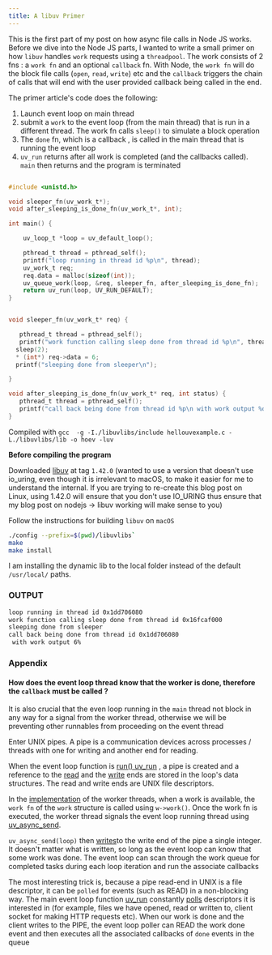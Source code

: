 ```yaml
---
title: A libuv Primer
---
```


This is the first part of my post on how async file calls in Node JS works. Before we dive into the Node JS parts, I wanted to write a small primer on how `libuv` handles
`work` requests using a `threadpool`. The work consists of 2 fns : a `work fn` and an optional `callback` fn. With Node, the `work fn` will do the block file calls (`open`, `read`, `write`) etc
and the `callback` triggers the chain of calls that will end with the user provided callback being called in the end. 

The primer article's code does the following: 

1. Launch event loop on main thread
2. submit a `work` to the event loop (from the main thread) that is run in a different thread. The work fn calls `sleep()` to simulate a block operation
3. The `done` fn, which is a callback , is called in the main thread that is running the event loop
4. `uv_run` returns after all work is completed (and the callbacks called). `main` then returns and the program is terminated

```C

#include <unistd.h>

void sleeper_fn(uv_work_t*);
void after_sleeping_is_done_fn(uv_work_t*, int);

int main() {

    uv_loop_t *loop = uv_default_loop();

    pthread_t thread = pthread_self();
    printf("loop running in thread id %p\n", thread);
    uv_work_t req;
    req.data = malloc(sizeof(int));
    uv_queue_work(loop, &req, sleeper_fn, after_sleeping_is_done_fn);
    return uv_run(loop, UV_RUN_DEFAULT);
}


void sleeper_fn(uv_work_t* req) {

   pthread_t thread = pthread_self();
   printf("work function calling sleep done from thread id %p\n", thread);
  sleep(2);
  * (int*) req->data = 6;
  printf("sleeping done from sleeper\n");

}

void after_sleeping_is_done_fn(uv_work_t* req, int status) {
   pthread_t thread = pthread_self();
   printf("call back being done from thread id %p\n with work output %d", thread, * (int *) req->data);
}
```

Compiled with 
`gcc  -g -I./libuvlibs/include hellouvexample.c -L./libuvlibs/lib -o hoev -luv`

**Before compiling the program**

Downloaded [libuv](https://github.com/libuv/libuv/tree/v1.42.0) at tag `1.42.0` (wanted to use a version that doesn't use io_uring, even though it is irrelevant to macOS, to make it easier for me to understand the internal. If you are trying to re-create this blog post on Linux, using 1.42.0 will ensure that you don't use IO_URING thus ensure that my blog post on nodejs -> libuv working will make sense to you)

Follow the instructions for building `libuv` on `macOS`

```bash
./config --prefix=$(pwd)/libuvlibs` 
make
make install
```

I am installing the dynamic lib to the local folder instead of the default `/usr/local/` paths.

### OUTPUT 

```bash
loop running in thread id 0x1dd706080
work function calling sleep done from thread id 0x16fcaf000
sleeping done from sleeper
call back being done from thread id 0x1dd706080
 with work output 6%
```

### Appendix

#### How does the event loop thread know that the worker is done, therefore the `callback` must be called ? 

It is also crucial that the even loop running in the `main` thread not block in any way for a signal from the worker thread, otherwise we will be preventing other runnables from proceeding on the event thread

Enter UNIX pipes. A pipe is a communication devices across processes / threads with one for writing and another end for reading. 

When the event loop function is  [run() uv_run](https://github.com/libuv/libuv/blob/v1.42.0/src/unix/async.c#L202) , a pipe is created and a reference to the [read](https://github.com/libuv/libuv/blob/v1.42.0/src/unix/async.c#L222) and the [write](https://github.com/libuv/libuv/blob/v1.42.0/src/unix/async.c#L224) ends are stored in the loop's data structures. The read and write ends are UNIX file descriptors.

In the [implementation](https://github.com/libuv/libuv/blob/v1.42.0/src/threadpool.c#L57) of the worker threads, when a work is available,  the `work fn` of the `work` structure is called using `w->work()`. Once the work fn is executed, the worker thread signals the event loop running thread using [uv_async_send](https://github.com/libuv/libuv/blob/v1.42.0/src/threadpool.c#L122). 

`uv_async_send(loop)` then [writes](https://github.com/libuv/libuv/blob/v1.42.0/src/unix/async.c#L188)to the write end of the pipe a single integer. It doesn't matter what is written, so long as the event loop can know that some work was done. The event loop can scan through the work queue for completed tasks during each loop iteration and run the associate callbacks 

The most interesting trick is, because a pipe read-end in UNIX is a file descriptor, it can be `polled` for events (such as READ) in a non-blocking way. The main event loop function [uv_run](https://github.com/libuv/libuv/blob/v1.42.0/src/unix/core.c#L369) constantly  [polls](https://github.com/libuv/libuv/blob/v1.42.0/src/unix/kqueue.c#L112)  descriptors it is interested in (for example, files we have opened, read or written to, client socket for making HTTP requests etc). When our work is done and the client writes to the PIPE, the event loop poller can READ the work done event and then executes all the associated callbacks of `done` events in the queue
